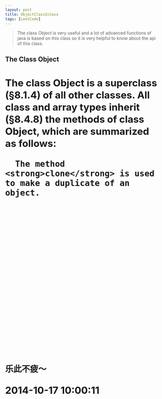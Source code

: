```yaml
---
layout: post
title: ObjectClassInJava
tags: [LeetCode]
---
```


> The class Object is very useful and a lot of advanced functions of java is based on this class
>so it is very helpful to know about the api of this class.

<h2><strong>The Class Object<strong><h2>
	The class Object is a superclass (§8.1.4) of all other classes.
All class and array types inherit (§8.4.8) the methods of class Object, which are
summarized as follows:



```
  The method <strong>clone</strong> is used to make a duplicate of an object.
```

```
  
```

```
  
```

```
  
```

```
  
```

```
  
```

```
  
```

```
  
```

```
  
```


	
	乐此不疲～

2014-10-17 10:00:11









